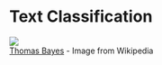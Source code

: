 # Text Classification

![](https://upload.wikimedia.org/wikipedia/commons/d/d4/Thomas_Bayes.gif)<br>
[Thomas Bayes](https://en.wikipedia.org/wiki/Thomas_Bayes) - Image from Wikipedia
